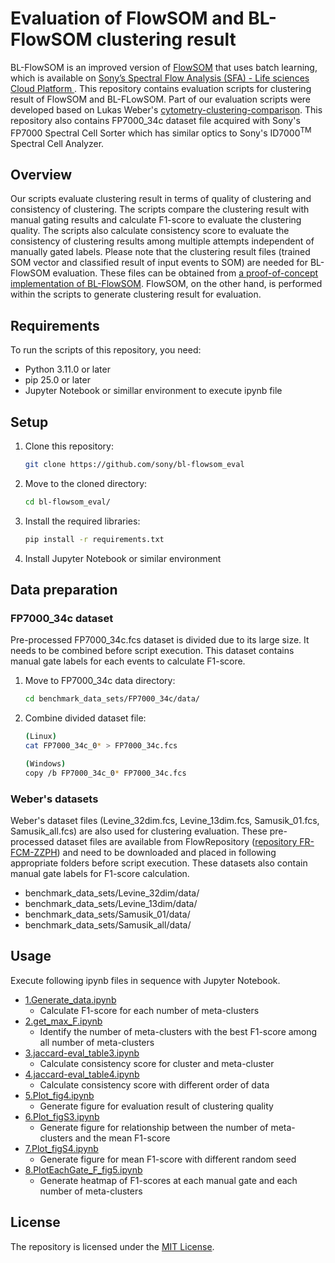 # Evaluation of FlowSOM and BL-FlowSOM clustering result
BL-FlowSOM is an improved version of [FlowSOM](https://github.com/SofieVG/FlowSOM) that uses batch learning, which is available on [Sony’s Spectral Flow Analysis (SFA) - Life sciences Cloud Platform ](https://www.sonybiotechnology.com/us/instruments/sfa-cloud-platform/). This repository contains evaluation scripts for clustering result of FlowSOM and BL-FLowSOM. Part of our evaluation scripts were developed based on Lukas Weber's [cytometry-clustering-comparison](https://github.com/lmweber/cytometry-clustering-comparison). This repository also contains FP7000_34c dataset file acquired with Sony's FP7000 Spectral Cell Sorter which has similar optics to Sony's ID7000<sup>TM</sup> Spectral Cell Analyzer.

## Overview
Our scripts evaluate clustering result in terms of quality of clustering and consistency of clustering. The scripts compare the clustering result with manual gating results and calculate F1-score to evaluate the clustering quality. The scripts also calculate consistency score to evaluate the consistency of clustering results among multiple attempts independent of manually gated labels. Please note that the clustering result files (trained SOM vector and classified result of input events to SOM) are needed for BL-FlowSOM evaluation. These files can be obtained from [a proof-of-concept implementation of BL-FlowSOM](https://github.com/sony/bl-flowsom_poc). FlowSOM, on the other hand, is performed within the scripts to generate clustering result for evaluation.

## Requirements

To run the scripts of this repository, you need:
- Python 3.11.0 or later
- pip 25.0 or later
- Jupyter Notebook or simillar environment to execute ipynb file

## Setup

1. Clone this repository:
    ```bash
    git clone https://github.com/sony/bl-flowsom_eval
    ```

2. Move to the cloned directory:
    ```bash
    cd bl-flowsom_eval/
    ```

3. Install the required libraries:
    ```bash
    pip install -r requirements.txt
    ```
4. Install Jupyter Notebook or similar environment

## Data preparation
### FP7000_34c dataset
Pre-processed FP7000_34c.fcs dataset is divided due to its large size. It needs to be combined before script execution. This dataset contains manual gate labels for each events to calculate F1-score.
1. Move to FP7000_34c data directory:
    ```bash
    cd benchmark_data_sets/FP7000_34c/data/
    ```

2. Combine divided dataset file:
    ```bash
    (Linux)
    cat FP7000_34c_0* > FP7000_34c.fcs
    ```
    ```bash
    (Windows)
    copy /b FP7000_34c_0* FP7000_34c.fcs
    ```
### Weber's datasets
Weber's dataset files (Levine_32dim.fcs, Levine_13dim.fcs, Samusik_01.fcs, Samusik_all.fcs) are also used for clustering evaluation. These pre-processed dataset files are available from FlowRepository ([repository FR-FCM-ZZPH](https://flowrepository.org/id/FR-FCM-ZZPH)) and need to be downloaded and placed in following appropriate folders before script execution. These datasets also contain manual gate labels for F1-score calculation.
- benchmark_data_sets/Levine_32dim/data/
- benchmark_data_sets/Levine_13dim/data/
- benchmark_data_sets/Samusik_01/data/
- benchmark_data_sets/Samusik_all/data/

## Usage
Execute following ipynb files in sequence with Jupyter Notebook.
- [1.Generate_data.ipynb](1.Generate_data.ipynb)
  - Calculate F1-score for each number of meta-clusters
- [2.get_max_F.ipynb](2.get_max_F.ipynb)
  - Identify the number of meta-clusters with the best F1-score among all number of meta-clusters
- [3.jaccard-eval_table3.ipynb](3.jaccard-eval_table3.ipynb)
  - Calculate consistency score for cluster and meta-cluster
- [4.jaccard-eval_table4.ipynb](4.jaccard-eval_table4.ipynb)
  - Calculate consistency score with different order of data
- [5.Plot_fig4.ipynb](5.Plot_fig4.ipynb)
  - Generate figure for evaluation result of clustering quality
- [6.Plot_figS3.ipynb](6.Plot_figS3.ipynb)
  - Generate figure for relationship between the number of meta-clusters and the mean F1-score
- [7.Plot_figS4.ipynb](7.Plot_figS4.ipynb)
  - Generate figure for mean F1-score with different random seed 
- [8.PlotEachGate_F_fig5.ipynb](8.PlotEachGate_F_fig5.ipynb)
  - Generate heatmap of F1-scores at each manual gate and each number of meta-clusters

## License
The repository is licensed under the [MIT License](LICENSE).
